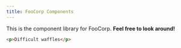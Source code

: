 ```yaml
---
title: FooCorp Components
---
```

This is the component library for FooCorp. **Feel free to look around!**

```html
<p>Difficult waffles</p>
```
